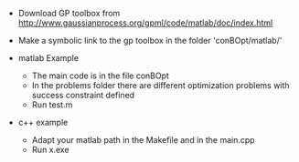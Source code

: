 * Download GP toolbox from http://www.gaussianprocess.org/gpml/code/matlab/doc/index.html
* Make a symbolic link to the gp toolbox in the folder 'conBOpt/matlab/'

* matlab Example
	* The main code is in the file conBOpt
	* In the problems folder there are different optimization problems with success constraint defined
	* Run test.m

* c++ example
	* Adapt your matlab path in the Makefile and in the main.cpp
	* Run x.exe
